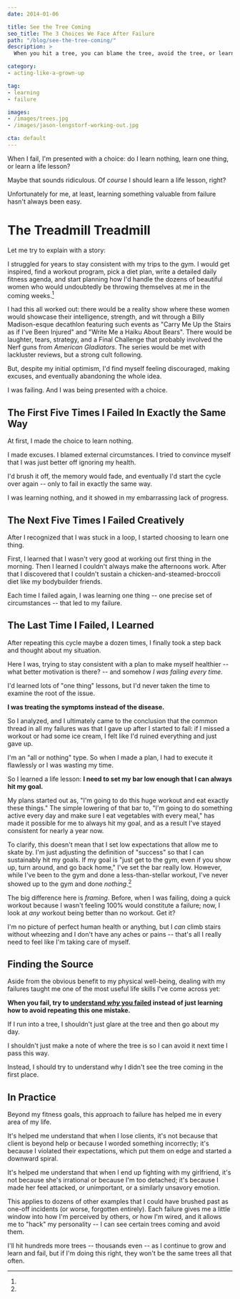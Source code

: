 ```yaml
---
date: 2014-01-06

title: See the Tree Coming
seo_title: The 3 Choices We Face After Failure
path: "/blog/see-the-tree-coming/"
description: >
  When you hit a tree, you can blame the tree, avoid the tree, or learn why you didn't see the tree in the first place.

category:
- acting-like-a-grown-up

tag:
- learning
- failure

images:
- /images/trees.jpg
- /images/jason-lengstorf-working-out.jpg

cta: default
---
```


When I fail, I'm presented with a choice: do I learn nothing, learn one thing,
or learn a life lesson?

Maybe that sounds ridiculous. Of _course_ I should learn a life lesson, right?

Unfortunately for me, at least, learning something valuable from failure hasn't
always been easy.

# The Treadmill Treadmill

Let me try to explain with a story:

I struggled for years to stay consistent with my trips to the gym. I would get
inspired, find a workout program, pick a diet plan, write a detailed daily
fitness agenda, and start planning how I'd handle the dozens of beautiful women
who would undoubtedly be throwing themselves at me in the coming
weeks.[^new-life]

[^new-life]:
  I had this all worked out: there would be a reality show where these women would showcase their intelligence, strength, and wit through a Billy Madison-esque decathlon featuring such events as "Carry Me Up the Stairs as if I've Been Injured" and "Write Me a Haiku About Bears". There would be laughter, tears, strategy, and a Final Challenge that probably involved the Nerf guns from _American Gladiators_. The series would be met with lackluster reviews, but a strong cult following.

But, despite my initial optimism, I'd find myself feeling discouraged, making
excuses, and eventually abandoning the whole idea.

I was failing. And I was being presented with a choice.

## The First Five Times I Failed In Exactly the Same Way

At first, I made the choice to learn nothing.

I made excuses. I blamed external circumstances. I tried to convince myself that
I was just better off ignoring my health.

I'd brush it off, the memory would fade, and eventually I'd start the cycle over
again -- only to fail in exactly the same way.

I was learning nothing, and it showed in my embarrassing lack of progress.

## The Next Five Times I Failed Creatively

After I recognized that I was stuck in a loop, I started choosing to learn one
thing.

First, I learned that I wasn't very good at working out first thing in the
morning. Then I learned I couldn't always make the afternoons work. After that I
discovered that I couldn't sustain a chicken-and-steamed-broccoli diet like my
bodybuilder friends.

Each time I failed again, I was learning one thing -- one precise set of
circumstances -- that led to my failure.

## The Last Time I Failed, I Learned

After repeating this cycle maybe a dozen times, I finally took a step back and
thought about my situation.

Here I was, trying to stay consistent with a plan to make myself healthier --
what better motivation is there? -- and somehow _I was failing every time._

I'd learned lots of "one thing" lessons, but I'd never taken the time to examine
the root of the issue.

**I was treating the symptoms instead of the disease.**

So I analyzed, and I ultimately came to the conclusion that the common thread in
all my failures was that I gave up after I started to fail: if I missed a
workout or had some ice cream, I felt like I'd ruined everything and just gave
up.

I'm an "all or nothing" type. So when I made a plan, I had to execute it
flawlessly or I was wasting my time.

So I learned a life lesson: **I need to set my bar low enough that I can always
hit my goal.**

My plans started out as, "I'm going to do this huge workout and eat exactly
these things." The simple lowering of that bar to, "I'm going to do something
active every day and make sure I eat vegetables with every meal," has made it
possible for me to always hit my goal, and as a result I've stayed consistent
for nearly a year now.

To clarify, this doesn't mean that I set low expectations that allow me to skate
by. I'm just adjusting the definition of "success" so that I can sustainably hit
my goals. If my goal is "just get to the gym, even if you show up, turn around,
and go back home," I've set the bar really low. However, while I've been to the
gym and done a less-than-stellar workout, I've never showed up to the gym and
done _nothing_.[^starting]

[^starting]:
  The big difference here is _framing_. Before, when I was failing, doing a quick workout because I wasn't feeling 100% would constitute a failure; now, I look at _any_ workout being better than no workout. Get it?

I'm no picture of perfect human health or anything, but I _can_ climb stairs
without wheezing and I don't have any aches or pains -- that's all I really need
to feel like I'm taking care of myself.

## Finding the Source

Aside from the obvious benefit to my physical well-being, dealing with my
failures taught me one of the most useful life skills I've come across yet:

**When you fail, try to [understand _why_ you failed](/find-the-why) instead of just learning how to avoid repeating this one mistake.**

If I run into a tree, I shouldn't just glare at the tree and then go about my
day.

I shouldn't just make a note of where the tree is so I can avoid it next time I
pass this way.

Instead, I should try to understand why I didn't see the tree coming in the
first place.

## In Practice

Beyond my fitness goals, this approach to failure has helped me in every area of
my life.

It's helped me understand that when I lose clients, it's not because that client
is beyond help or because I worded something incorrectly; it's because I
violated their expectations, which put them on edge and started a downward
spiral.

It's helped me understand that when I end up fighting with my girlfriend, it's
not because she's irrational or because I'm too detached; it's because I made
her feel attacked, or unimportant, or a similarly unsavory emotion.

This applies to dozens of other examples that I could have brushed past as
one-off incidents (or worse, forgotten entirely). Each failure gives me a little
window into how I'm perceived by others, or how I'm wired, and it allows me to
"hack" my personality -- I can see certain trees coming and avoid them.

I'll hit hundreds more trees -- thousands even -- as I continue to grow and
learn and fail, but if I'm doing this right, they won't be the same trees all
that often.